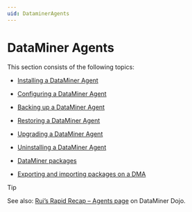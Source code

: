```yaml
---
uid: DataminerAgents
---
```


# DataMiner Agents

This section consists of the following topics:

- [Installing a DataMiner Agent](xref:Installing_a_DataMiner_Agent)

- [Configuring a DataMiner Agent](xref:Configuring_a_DataMiner_Agent)

- [Backing up a DataMiner Agent](xref:Backing_up_a_DataMiner_Agent)

- [Restoring a DataMiner Agent](xref:Restoring_a_DataMiner_Agent)

- [Upgrading a DataMiner Agent](xref:Upgrading_a_DataMiner_Agent)

- [Uninstalling a DataMiner Agent](xref:Uninstalling_a_DataMiner_Agent)

- [DataMiner packages](xref:DataMiner_packages)

- [Exporting and importing packages on a DMA](xref:Exporting_and_importing_packages_on_a_DMA)

> [!TIP]
> See also: [Rui’s Rapid Recap – Agents page](https://community.dataminer.services/video/ruis-rapid-recap-agents-page/) on DataMiner Dojo.
